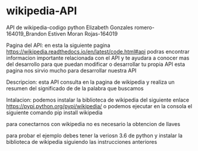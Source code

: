 # wikipedia-API
API de wikipedia-codigo python 
Elizabeth Gonzales romero-164019_Brandon Estiven Moran Rojas-164019 

Pagina del API: en esta la siguiente pagina https://wikipedia.readthedocs.io/en/latest/code.html#api podras encontrar informacion importante relacionada con el API y te ayudara a conocer mas del desarrollo para que puedan modificar o desarrollar tu propia API esta pagina nos sirvio mucho para desarrollar nuestra API 

Descripcion: esta API consulta en la pagina de wikipedia y realiza un resumen del significado de de la palabra que buscamos  

Intalacion: podemos instalar la biblioteca de wikipedia del siguiente enlace https://pypi.python.org/pypi/wikipedia/ o podemos ejecutar en la consola el siguiente comando pip install wikipedia  

para conectarnos con wikipedia no es necesario la obtencion de llaves 

para probar el ejemplo debes tener la veriosn 3.6 de python y instalar la biblioteca de wikipedia siguiendo las instrucciones anteriores 
